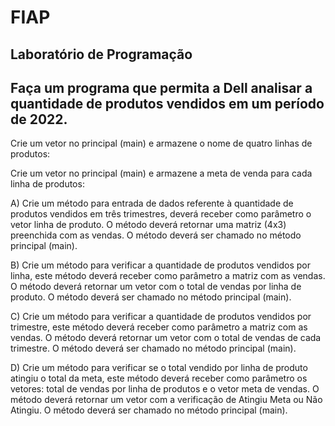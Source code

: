 <h1>FIAP</h1>

<h2>Laboratório de Programação</h2>

<h2>Faça um programa que permita a Dell analisar a quantidade de produtos vendidos em um período
de 2022. </h2>

<p>Crie um vetor no principal (main) e armazene o nome de quatro linhas de produtos:</p>
<p>Crie um vetor no principal (main) e armazene a meta de venda para cada linha de produtos:</p>

<p>A) Crie um método para entrada de dados referente à quantidade de produtos vendidos em três
trimestres, deverá receber como parâmetro o vetor linha de produto. O método deverá retornar uma
matriz (4x3) preenchida com as vendas. O método deverá ser chamado no método principal (main).</p>

<p>B) Crie um método para verificar a quantidade de produtos vendidos por linha, este método deverá
receber como parâmetro a matriz com as vendas. O método deverá retornar um vetor com o total de
vendas por linha de produto. O método deverá ser chamado no método principal (main).</p>

<p>C) Crie um método para verificar a quantidade de produtos vendidos por trimestre, este método deverá
receber como parâmetro a matriz com as vendas. O método deverá retornar um vetor com o total de
vendas de cada trimestre. O método deverá ser chamado no método principal (main).</p>

<p>D) Crie um método para verificar se o total vendido por linha de produto atingiu o total da meta, este
método deverá receber como parâmetro os vetores: total de vendas por linha de produtos e o vetor
meta de vendas. O método deverá retornar um vetor com a verificação de Atingiu Meta ou Não
Atingiu. O método deverá ser chamado no método principal (main).</p>
